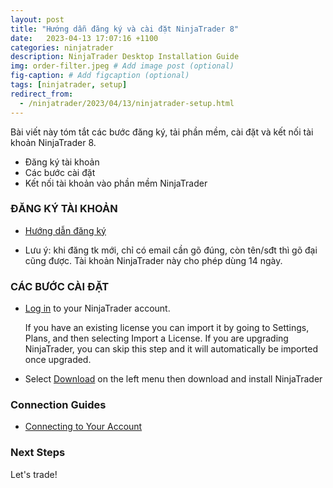 ```yaml
---
layout: post
title: "Hướng dẫn đăng ký và cài đặt NinjaTrader 8"
date:   2023-04-13 17:07:16 +1100
categories: ninjatrader
description: NinjaTrader Desktop Installation Guide
img: order-filter.jpeg # Add image post (optional)
fig-caption: # Add figcaption (optional)
tags: [ninjatrader, setup]
redirect_from:
  - /ninjatrader/2023/04/13/ninjatrader-setup.html
---
```

Bài viết này tóm tắt các bước đăng ký, tải phần mềm, cài đặt và kết nối tài khoản NinjaTrader 8.

* Đăng ký tài khoản
* Các bước cài đặt
* Kết nối tài khoản vào phần mềm NinjaTrader

### ĐĂNG KÝ TÀI KHOẢN

* [Hướng dẫn đăng ký](https://support.ninjatrader.com/s/article/How-Can-I-Get-a-Free-Trial-of-NinjaTrader?language=en_US)

* Lưu ý: khi đăng tk mới, chỉ có email cần gõ đúng, còn tên/sđt thì gõ đại cũng được.  Tài khoản NinjaTrader này cho phép dùng 14 ngày.


### CÁC BƯỚC CÀI ĐẶT

* [Log in](https://account.ninjatrader.com/welcome) to your NinjaTrader account.


    If you have an existing license you can import it by going to Settings, Plans, and then selecting Import a License. 
    If you are upgrading NinjaTrader, you can skip this step and it will automatically be imported once upgraded.

* Select [Download](https://account.ninjatrader.com/download) on the left menu then download and install NinjaTrader

### Connection Guides
* [Connecting to Your Account](https://support.ninjatrader.com/s/article/Connecting-to-Your-Account-NinjaTrader-Desktop?language=en_US)


### Next Steps

Let's trade!


